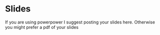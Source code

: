# Slides

If you are using powerpower I suggest posting your slides here. 
Otherwise you might prefer a pdf of your slides
